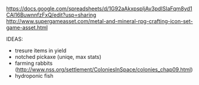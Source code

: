 https://docs.google.com/spreadsheets/d/1G92aAkxpspIjAv3pdISIaFqm8yd1CAl16BuwnnfzFxQ/edit?usp=sharing
http://www.supergameasset.com/metal-and-mineral-rpg-crafting-icon-set-game-asset.html

IDEAS:
- tresure items in yield
- notched pickaxe (uniqe, max stats)
- farming rabbits (http://www.nss.org/settlement/ColoniesInSpace/colonies_chap09.html)
- hydroponic fish